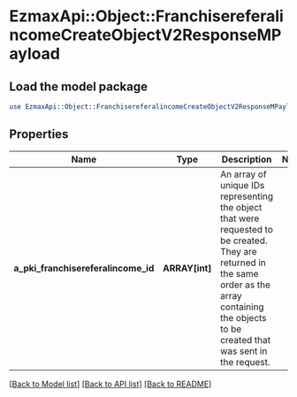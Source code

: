# EzmaxApi::Object::FranchisereferalincomeCreateObjectV2ResponseMPayload

## Load the model package
```perl
use EzmaxApi::Object::FranchisereferalincomeCreateObjectV2ResponseMPayload;
```

## Properties
Name | Type | Description | Notes
------------ | ------------- | ------------- | -------------
**a_pki_franchisereferalincome_id** | **ARRAY[int]** | An array of unique IDs representing the object that were requested to be created.  They are returned in the same order as the array containing the objects to be created that was sent in the request. | 

[[Back to Model list]](../README.md#documentation-for-models) [[Back to API list]](../README.md#documentation-for-api-endpoints) [[Back to README]](../README.md)


